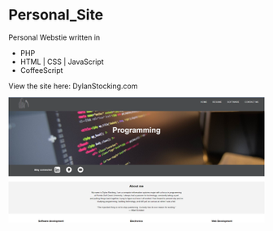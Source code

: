 # Personal_Site

Personal Webstie written in 
- PHP
- HTML | CSS | JavaScript
- CoffeeScript

View the site here: 
DylanStocking.com

![image](https://github.com/PhantomLeak/Personal_Site/blob/main/Personal_Site.png)
